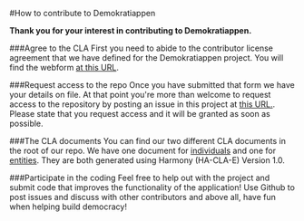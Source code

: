 #How to contribute to Demokratiappen

**Thank you for your interest in contributing to Demokratiappen.**

###Agree to the CLA
First you need to abide to the contributor license agreement that we have defined for the Demokratiappen project. You will find the webform [at this URL](https://docs.google.com/forms/d/1wV_i3DSetrFABO-WvlOvgBV1sznpeHXe2BaioQ6Fhro/viewform).

###Request access to the repo
Once you have submitted that form we have your details on file. At that point you're more than welcome to request access to the repository by posting an issue in this project at [this URL.](https://demokratiappen.atlassian.net/secure/Dashboard.jspa "Create new issue"). Please state that you request access and it will be granted as soon as possible.

###The CLA documents
You can find our two different CLA documents in the root of our repo. We have one document for [individuals](https://github.com/corabius/demokratiappen/blob/master/CLA-Individual.md) and one for [entities](https://github.com/corabius/demokratiappen/blob/master/CLA-Entity.md). They are both generated using Harmony (HA-CLA-E) Version 1.0.

###Participate in the coding
Feel free to help out with the project and submit code that improves the functionality of the application!
Use Github to post issues and discuss with other contributors and above all, have fun when helping build democracy!
